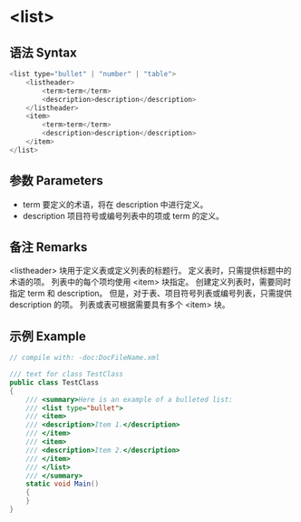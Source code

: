 # \<list\>

## 语法 Syntax
``` csharp
<list type="bullet" | "number" | "table"> 
    <listheader>  
        <term>term</term>  
        <description>description</description>  
    </listheader>  
    <item>  
        <term>term</term>  
        <description>description</description>  
    </item>  
</list>  
```

## 参数 Parameters
* term
  要定义的术语，将在 description 中进行定义。
* description
  项目符号或编号列表中的项或 term 的定义。

## 备注 Remarks
\<listheader\> 块用于定义表或定义列表的标题行。 定义表时，只需提供标题中的术语的项。
列表中的每个项均使用 \<item\> 块指定。 创建定义列表时，需要同时指定 term 和 description。 但是，对于表、项目符号列表或编号列表，只需提供 description 的项。
列表或表可根据需要具有多个 \<item\> 块。


## 示例 Example
``` csharp
// compile with: -doc:DocFileName.xml 

/// text for class TestClass
public class TestClass
{
    /// <summary>Here is an example of a bulleted list:
    /// <list type="bullet">
    /// <item>
    /// <description>Item 1.</description>
    /// </item>
    /// <item>
    /// <description>Item 2.</description>
    /// </item>
    /// </list>
    /// </summary>
    static void Main()
    {
    }
}
```